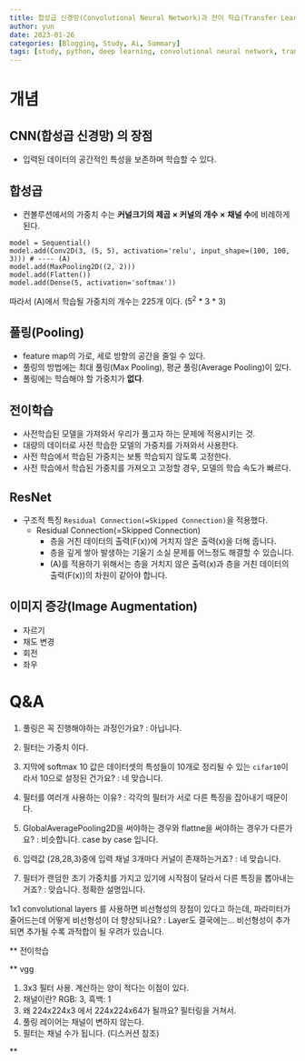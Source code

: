 ```yaml
---
title: 합성곱 신경망(Convolutional Neural Network)과 전이 학습(Transfer Learning)
author: yun
date: 2023-01-26
categories: [Blogging, Study, Ai, Summary]
tags: [study, python, deep learning, convolutional neural network, transfer learning]
---
```




# 개념
## CNN(합성곱 신경망) 의 장점
* 입력된 데이터의 공간적인 특성을 보존하며 학습할 수 있다.


## 합성곱
* 컨볼루션에서의 가중치 수는 **커널크기의 제곱 × 커널의 개수 × 채널 수**에 비례하게 된다.

```
model = Sequential()
model.add(Conv2D(3, (5, 5), activation='relu', input_shape=(100, 100, 3))) # ---- (A)
model.add(MaxPooling2D((2, 2)))
model.add(Flatten())
model.add(Dense(5, activation='softmax'))
```

따라서 (A)에서 학습될 가중치의 개수는 225개 이다. ($5^2$ * 3 * 3)


## 풀링(Pooling)
* feature map의 가로, 세로 방향의 공간을 줄일 수 있다.
* 풀링의 방법에는 최대 풀링(Max Pooling), 평균 풀링(Average Pooling)이 있다.
* 풀링에는 학습해야 할 가중치가 **없다**.


## 전이학습
* 사전학습된 모델을 가져와서 우리가 풀고자 하는 문제에 적용시키는 것.
* 대량의 데이터로 사전 학습한 모델의 가중치를 가져와서 사용한다.
* 사전 학습에서 학습된 가중치는 보통 학습되지 않도록 고정한다.
* 사전 학습에서 학습된 가중치를 가져오고 고정할 경우, 모델의 학습 속도가 빠르다.


## ResNet
* 구조적 특징 `Residual Connection(=Skipped Connection)`을 적용했다.
  * Residual Connection(=Skipped Connection)
    * 층을 거친 데이터의 출력(F(x))에 거치지 않은 출력(x)을 더해 줍니다.
    * 층을 깊게 쌓아 발생하는 기울기 소실 문제를 어느정도 해결할 수 있습니다.
    * (A)를 적용하기 위해서는 층을 거치지 않은 출력(x)과 층을 거친 데이터의 출력(F(x))의 차원이 같아야 합니다.


## 이미지 증강(Image Augmentation)
* 자르기
* 채도 변경
* 회전
* 좌우 





# Q&A

1. 풀링은 꼭 진행해야하는 과정인가요? : 아닙니다.

2. 필터는 가중치 이다.

3. 지막에 softmax 10 값은 데이터셋의 특성들이 10개로 정리될 수 있는 `cifar10`이라서 10으로 설정된 건가요? : 네 맞습니다.

4. 필터를 여러개 사용하는 이유? : 각각의 필터가 서로 다른 특징을 잡아내기 때문이다.

5. GlobalAveragePooling2D을 써야하는 경우와 flattne을 써야하는 경우가 다른가요? : 비슷합니다. case by case 입니다.

6. 입력값 (28,28,3)중에 입력 채널 3개마다 커널이 존재하는거죠? : 네 맞습니다.

7. 필터가 랜덤한 초기 가중치를 가지고 있기에 시작점이 달라서 다른 특징을 뽑아내는거죠? : 맞습니다. 정확한 설명입니다.



1x1 convolutional layers 를 사용하면 비선형성의 장점이 있다고 하는데, 파라미터가 줄어드는데 어떻게 비선형성이 더 향상되나요? : Layer도 결국에는...
비선형성이 추가되면 추가될 수록 과적합이 될 우려가 있습니다.




** 전이학습



** vgg

1. 3x3 필터 사용. 계산하는 양이 적다는 이점이 있다.
2. 채널이란? RGB: 3, 흑백: 1
3. 왜 224x224x3 에서  224x224x64가 될까요? 필터링을 거쳐서.
4. 풀링 레이어는 채널이 변하지 않는다.
5. 필터는 채널 수가 됩니다. (디스커션 참조)
 



**
